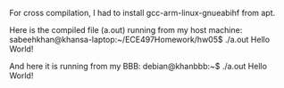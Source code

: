 For cross compilation, I had to install gcc-arm-linux-gnueabihf from apt. 

Here is the compiled file (a.out) running from my host machine:
sabeehkhan@khansa-laptop:~/ECE497Homework/hw05$ ./a.out 
Hello World!

And here it is running from my BBB:
debian@khanbbb:~$ ./a.out 
Hello World!

